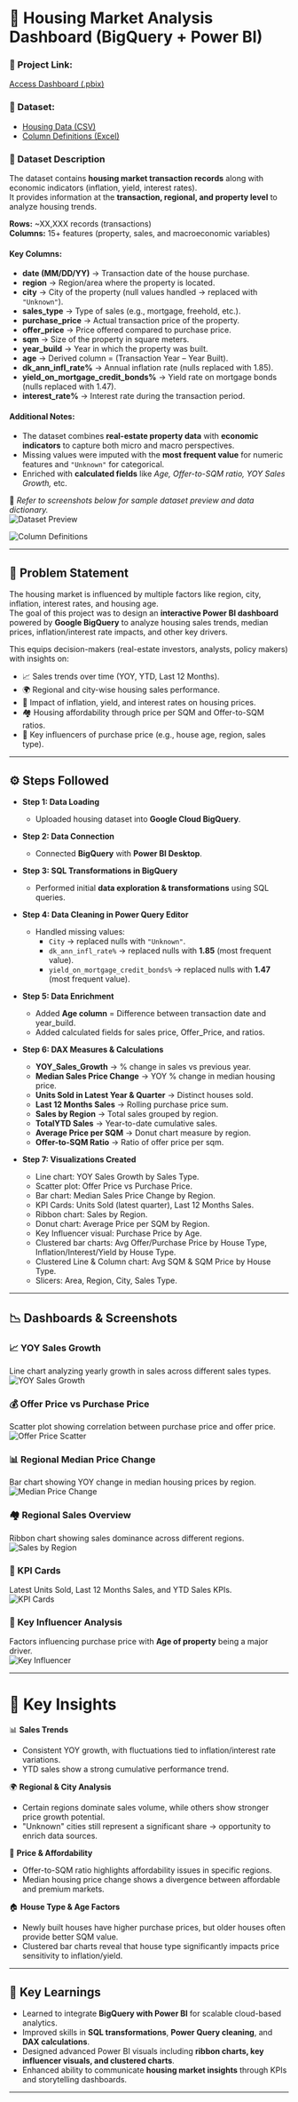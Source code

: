 # 🏡 Housing Market Analysis Dashboard (BigQuery + Power BI)

### 🔗 Project Link:
[Access Dashboard (.pbix)](https://github.com/Shraddhamali2104/Shraddha-Data-Analyst-Portfolio/blob/main/Project2_Housing_Analysis/Housing_Market_Analysis.pbix)


### 📂 Dataset:
- [Housing Data (CSV)](https://github.com/Shraddhamali2104/Shraddha-Data-Analyst-Portfolio/blob/main/Project2_Housing_Analysis/Housing%20Data.csv)  
- [Column Definitions (Excel)](https://github.com/Shraddhamali2104/Shraddha-Data-Analyst-Portfolio/blob/main/Project2_Housing_Analysis/Housing+Data+Column+Definitions.xlsx)

### 📂 Dataset Description  

The dataset contains **housing market transaction records** along with economic indicators (inflation, yield, interest rates).  
It provides information at the **transaction, regional, and property level** to analyze housing trends.  

**Rows:** ~XX,XXX records (transactions)  
**Columns:** 15+ features (property, sales, and macroeconomic variables)  

#### Key Columns:  

- **date (MM/DD/YY)** → Transaction date of the house purchase.  
- **region** → Region/area where the property is located.  
- **city** → City of the property (null values handled → replaced with `"Unknown"`).  
- **sales_type** → Type of sales (e.g., mortgage, freehold, etc.).  
- **purchase_price** → Actual transaction price of the property.  
- **offer_price** → Price offered compared to purchase price.  
- **sqm** → Size of the property in square meters.  
- **year_build** → Year in which the property was built.  
- **age** → Derived column = (Transaction Year – Year Built).  
- **dk_ann_infl_rate%** → Annual inflation rate (nulls replaced with 1.85).  
- **yield_on_mortgage_credit_bonds%** → Yield rate on mortgage bonds (nulls replaced with 1.47).  
- **interest_rate%** → Interest rate during the transaction period.  

#### Additional Notes:  
- The dataset combines **real-estate property data** with **economic indicators** to capture both micro and macro perspectives.  
- Missing values were imputed with the **most frequent value** for numeric features and `"Unknown"` for categorical.  
- Enriched with **calculated fields** like *Age, Offer-to-SQM ratio, YOY Sales Growth,* etc.  

📸 *Refer to screenshots below for sample dataset preview and data dictionary.*  
![Dataset Preview](https://github.com/user-attachments/assets/a2add68f-61cc-438f-9943-94af25dbd721)

![Column Definitions]()  


---

## 📝 Problem Statement  

The housing market is influenced by multiple factors like region, city, inflation, interest rates, and housing age.  
The goal of this project was to design an **interactive Power BI dashboard** powered by **Google BigQuery** to analyze housing sales trends, median prices, inflation/interest rate impacts, and other key drivers.  

This equips decision-makers (real-estate investors, analysts, policy makers) with insights on:  
- 📈 Sales trends over time (YOY, YTD, Last 12 Months).  
- 🌍 Regional and city-wise housing sales performance.  
- 💸 Impact of inflation, yield, and interest rates on housing prices.  
- 🏘️ Housing affordability through price per SQM and Offer-to-SQM ratios.  
- 🔑 Key influencers of purchase price (e.g., house age, region, sales type).  

---

## ⚙️ Steps Followed  

- **Step 1: Data Loading**  
  - Uploaded housing dataset into **Google Cloud BigQuery**.  

- **Step 2: Data Connection**  
  - Connected **BigQuery** with **Power BI Desktop**.  

- **Step 3: SQL Transformations in BigQuery**  
  - Performed initial **data exploration & transformations** using SQL queries.  

- **Step 4: Data Cleaning in Power Query Editor**  
  - Handled missing values:  
    - `City` → replaced nulls with `"Unknown"`.  
    - `dk_ann_infl_rate%` → replaced nulls with **1.85** (most frequent value).  
    - `yield_on_mortgage_credit_bonds%` → replaced nulls with **1.47** (most frequent value).  

- **Step 5: Data Enrichment**  
  - Added **Age column** = Difference between transaction date and year_build.  
  - Added calculated fields for sales price, Offer_Price, and ratios.  

- **Step 6: DAX Measures & Calculations**  
  - **YOY_Sales_Growth** → % change in sales vs previous year.  
  - **Median Sales Price Change** → YOY % change in median housing price.  
  - **Units Sold in Latest Year & Quarter** → Distinct houses sold.  
  - **Last 12 Months Sales** → Rolling purchase price sum.  
  - **Sales by Region** → Total sales grouped by region.  
  - **TotalYTD Sales** → Year-to-date cumulative sales.  
  - **Average Price per SQM** → Donut chart measure by region.  
  - **Offer-to-SQM Ratio** → Ratio of offer price per sqm.  

- **Step 7: Visualizations Created**  
  - Line chart: YOY Sales Growth by Sales Type.  
  - Scatter plot: Offer Price vs Purchase Price.  
  - Bar chart: Median Sales Price Change by Region.  
  - KPI Cards: Units Sold (latest quarter), Last 12 Months Sales.  
  - Ribbon chart: Sales by Region.  
  - Donut chart: Average Price per SQM by Region.  
  - Key Influencer visual: Purchase Price by Age.  
  - Clustered bar charts: Avg Offer/Purchase Price by House Type, Inflation/Interest/Yield by House Type.  
  - Clustered Line & Column chart: Avg SQM & SQM Price by House Type.  
  - Slicers: Area, Region, City, Sales Type.  

---

## 📉 Dashboards & Screenshots  

### 📈 YOY Sales Growth  
Line chart analyzing yearly growth in sales across different sales types.  
![YOY Sales Growth](ADD_SCREENSHOT_LINK_HERE)

### 💰 Offer Price vs Purchase Price  
Scatter plot showing correlation between purchase price and offer price.  
![Offer Price Scatter](ADD_SCREENSHOT_LINK_HERE)

### 📊 Regional Median Price Change  
Bar chart showing YOY change in median housing prices by region.  
![Median Price Change](ADD_SCREENSHOT_LINK_HERE)

### 🏘️ Regional Sales Overview  
Ribbon chart showing sales dominance across different regions.  
![Sales by Region](ADD_SCREENSHOT_LINK_HERE)

### 📌 KPI Cards  
Latest Units Sold, Last 12 Months Sales, and YTD Sales KPIs.  
![KPI Cards](ADD_SCREENSHOT_LINK_HERE)

### 🔎 Key Influencer Analysis  
Factors influencing purchase price with **Age of property** being a major driver.  
![Key Influencer](ADD_SCREENSHOT_LINK_HERE)

---

# 🔎 Key Insights  

📊 **Sales Trends**  
- Consistent YOY growth, with fluctuations tied to inflation/interest rate variations.  
- YTD sales show a strong cumulative performance trend.  

🌍 **Regional & City Analysis**  
- Certain regions dominate sales volume, while others show stronger price growth potential.  
- "Unknown" cities still represent a significant share → opportunity to enrich data sources.  

💸 **Price & Affordability**  
- Offer-to-SQM ratio highlights affordability issues in specific regions.  
- Median housing price change shows a divergence between affordable and premium markets.  

🏠 **House Type & Age Factors**  
- Newly built houses have higher purchase prices, but older houses often provide better SQM value.  
- Clustered bar charts reveal that house type significantly impacts price sensitivity to inflation/yield.  

---

## 🎯 Key Learnings  

- Learned to integrate **BigQuery with Power BI** for scalable cloud-based analytics.  
- Improved skills in **SQL transformations**, **Power Query cleaning**, and **DAX calculations**.  
- Designed advanced Power BI visuals including **ribbon charts, key influencer visuals, and clustered charts**.  
- Enhanced ability to communicate **housing market insights** through KPIs and storytelling dashboards.  

---



